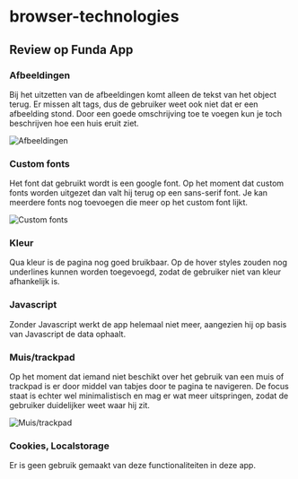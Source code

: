 # browser-technologies

## Review op Funda App

### Afbeeldingen
Bij het uitzetten van de afbeeldingen komt alleen de tekst van het object terug. Er missen alt tags, dus de gebruiker weet ook niet dat er een afbeelding stond. Door een goede omschrijving toe te voegen kun je toch beschrijven hoe een huis eruit ziet.

![Afbeeldingen](https://github.com/rvdpas/browser-technologies/afbeeldingen.png)

### Custom fonts
Het font dat gebruikt wordt is een google font. Op het moment dat custom fonts worden uitgezet dan valt hij terug op een sans-serif font. Je kan meerdere fonts nog toevoegen die meer op het custom font lijkt.

![Custom fonts](https://github.com/rvdpas/browser-technologies/font.png)

### Kleur
Qua kleur is de pagina nog goed bruikbaar. Op de hover styles zouden nog underlines kunnen worden toegevoegd, zodat de gebruiker niet van kleur afhankelijk is.

### Javascript
Zonder Javascript werkt de app helemaal niet meer, aangezien hij op basis van Javascript de data ophaalt.

### Muis/trackpad
Op het moment dat iemand niet beschikt over het gebruik van een muis of trackpad is er door middel van tabjes door te pagina te navigeren. De focus staat is echter wel minimalistisch en mag er wat meer uitspringen, zodat de gebruiker duidelijker weet waar hij zit.

![Muis/trackpad](https://github.com/rvdpas/browser-technologies/mousepad.png)

### Cookies, Localstorage
Er is geen gebruik gemaakt van deze functionaliteiten in deze app.
